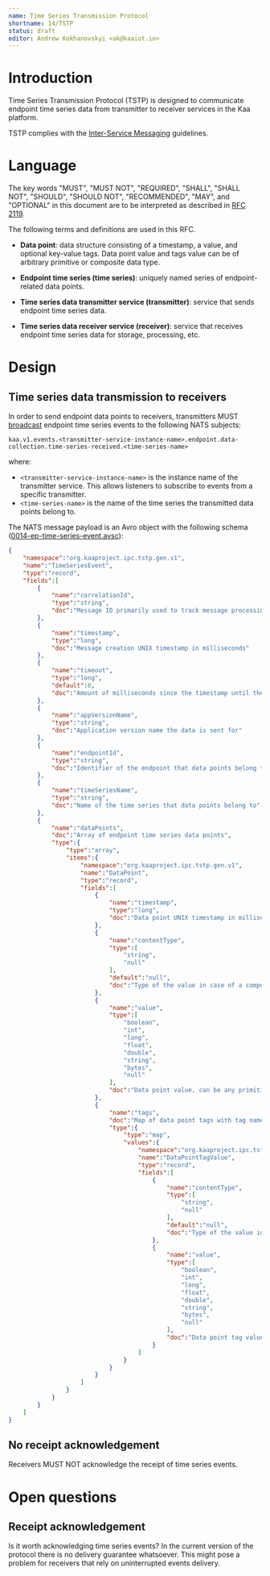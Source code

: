 ```yaml
---
name: Time Series Transmission Protocol
shortname: 14/TSTP
status: draft
editor: Andrew Kokhanovskyi <ak@kaaiot.io>
---
```


<!-- toc -->


# Introduction

Time Series Transmission Protocol (TSTP) is designed to communicate endpoint time series data from transmitter to receiver services in the Kaa platform.

TSTP complies with the [Inter-Service Messaging](/0003/README.md) guidelines.


# Language

The key words "MUST", "MUST NOT", "REQUIRED", "SHALL", "SHALL NOT", "SHOULD", "SHOULD NOT", "RECOMMENDED", "MAY", and "OPTIONAL" in this document are to be interpreted as described in [RFC 2119](https://tools.ietf.org/html/rfc2119).

The following terms and definitions are used in this RFC.

- **Data point**: data structure consisting of a timestamp, a value, and optional key-value tags.
Data point value and tags value can be of arbitrary primitive or composite data type.

- **Endpoint time series (time series)**: uniquely named series of endpoint-related data points.

- **Time series data transmitter service (transmitter)**: service that sends endpoint time series data.

- **Time series data receiver service (receiver)**: service that receives endpoint time series data for storage, processing, etc.


# Design

## Time series data transmission to receivers

In order to send endpoint data points to receivers, transmitters MUST [broadcast](/0003/README.md#broadcast-messaging) endpoint time series events to the following NATS subjects:
```
kaa.v1.events.<transmitter-service-instance-name>.endpoint.data-collection.time-series-received.<time-series-name>
```

where:
- `<transmitter-service-instance-name>` is the instance name of the transmitter service.
This allows listeners to subscribe to events from a specific transmitter.
- `<time-series-name>` is the name of the time series the transmitted data points belong to.

The NATS message payload is an Avro object with the following schema ([0014-ep-time-series-event.avsc](./0014-ep-time-series-event.avsc)):

```json
{
    "namespace":"org.kaaproject.ipc.tstp.gen.v1",
    "name":"TimeSeriesEvent",
    "type":"record",
    "fields":[
        {
            "name":"correlationId",
            "type":"string",
            "doc":"Message ID primarily used to track message processing across services"
        },
        {
            "name":"timestamp",
            "type":"long",
            "doc":"Message creation UNIX timestamp in milliseconds"
        },
        {
            "name":"timeout",
            "type":"long",
            "default":0,
            "doc":"Amount of milliseconds since the timestamp until the message expires. Value of 0 is reserved to indicate no expiration."
        },
        {
            "name":"appVersionName",
            "type":"string",
            "doc":"Application version name the data is sent for"
        },
        {
            "name":"endpointId",
            "type":"string",
            "doc":"Identifier of the endpoint that data points belong to"
        },
        {
            "name":"timeSeriesName",
            "type":"string",
            "doc":"Name of the time series that data points belong to"
        },
        {
            "name":"dataPoints",
            "doc":"Array of endpoint time series data points",
            "type":{
                "type":"array",
                "items":{
                    "namespace":"org.kaaproject.ipc.tstp.gen.v1",
                    "name":"DataPoint",
                    "type":"record",
                    "fields":[
                        {
                            "name":"timestamp",
                            "type":"long",
                            "doc":"Data point UNIX timestamp in milliseconds"
                        },
                        {
                            "name":"contentType",
                            "type":[
                                "string",
                                "null"
                            ],
                            "default":"null",
                            "doc":"Type of the value in case of a composite type"
                        },
                        {
                            "name":"value",
                            "type":[
                                "boolean",
                                "int",
                                "long",
                                "float",
                                "double",
                                "string",
                                "bytes",
                                "null"
                            ],
                            "doc":"Data point value, can be any primitive or composite type. In case of a composite type, value should be encoded into string or bytes."
                        },
                        {
                            "name":"tags",
                            "doc":"Map of data point tags with tag names represented as map keys",
                            "type":{
                                "type":"map",
                                "values":{
                                    "namespace":"org.kaaproject.ipc.tstp.gen.v1",
                                    "name":"DataPointTagValue",
                                    "type":"record",
                                    "fields":[
                                        {
                                            "name":"contentType",
                                            "type":[
                                                "string",
                                                "null"
                                            ],
                                            "default":"null",
                                            "doc":"Type of the value in case of a composite type"
                                        },
                                        {
                                            "name":"value",
                                            "type":[
                                                "boolean",
                                                "int",
                                                "long",
                                                "float",
                                                "double",
                                                "string",
                                                "bytes",
                                                "null"
                                            ],
                                            "doc":"Data point tag value, can be any primitive or composite type. In case of a composite type, value should be encoded into string or bytes."
                                        }
                                    ]
                                }
                            }
                        }
                    ]
                }
            }
        }
    ]
}
```


## No receipt acknowledgement

Receivers MUST NOT acknowledge the receipt of time series events.


# Open questions

## Receipt acknowledgement

Is it worth acknowledging time series events?
In the current version of the protocol there is no delivery guarantee whatsoever.
This might pose a problem for receivers that rely on uninterrupted events delivery.
